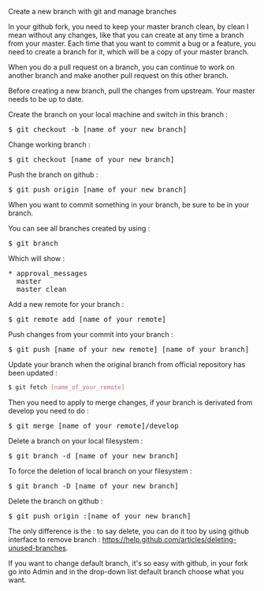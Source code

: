 Create a new branch with git and manage branches

In your github fork, you need to keep your master branch clean, by clean I mean without any changes, like that you can create at any time a branch from your master. Each time that you want to commit a bug or a feature, you need to create a branch for it, which will be a copy of your master branch.

When you do a pull request on a branch, you can continue to work on another branch and make another pull request on this other branch.

Before creating a new branch, pull the changes from upstream. Your master needs to be up to date.

Create the branch on your local machine and switch in this branch : 

<pre>$ git checkout -b [name_of_your_new_branch]</pre>

Change working branch : 

<pre>$ git checkout [name_of_your_new_branch]</pre>

Push the branch on github : 

<pre>$ git push origin [name_of_your_new_branch]</pre>

When you want to commit something in your branch, be sure to be in your branch.

You can see all branches created by using : 

<pre>$ git branch</pre>

Which will show :

<pre>* approval_messages
  master
  master_clean</pre>

Add a new remote for your branch : 

<pre>$ git remote add [name_of_your_remote] <url></pre>

Push changes from your commit into your branch :

<pre>$ git push [name_of_your_new_remote] [name_of_your_branch]</pre>

Update your branch when the original branch from official repository has been updated : 

```sh
$ git fetch [name_of_your_remote]
```
Then you need to apply to merge changes, if your branch is derivated from develop you need to do : 

<pre>$ git merge [name_of_your_remote]/develop</pre>

Delete a branch on your local filesystem : 

<pre>$ git branch -d [name_of_your_new_branch]</pre>

To force the deletion of local branch on your filesystem : 

<pre>$ git branch -D [name_of_your_new_branch]</pre>

Delete the branch on github : 

<pre>$ git push origin :[name_of_your_new_branch]</pre>

The only difference is the : to say delete, you can do it too by using github interface to remove branch : https://help.github.com/articles/deleting-unused-branches.

If you want to change default branch, it's so easy with github, in your fork go into Admin and in the drop-down list default branch choose what you want.
